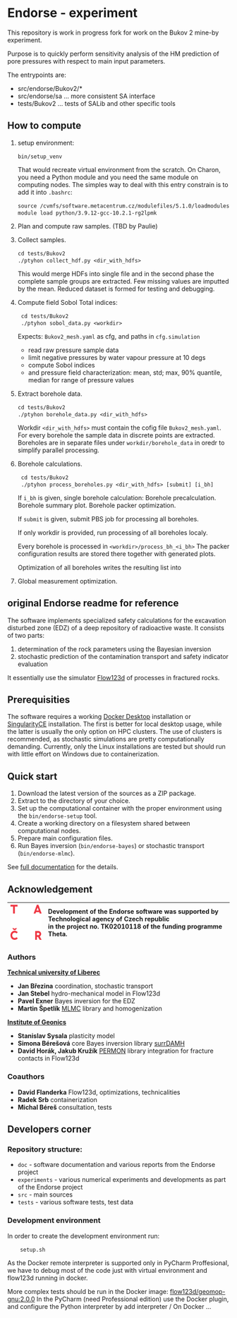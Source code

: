 # Endorse - experiment

This repository is work in progress fork for
work on the Bukov 2 mine-by experiment.

Purpose is to quickly perform sensitivity analysis
of the HM prediction of pore pressures with respect to 
main input parameters.

The entrypoints are:
- src/endorse/Bukov2/*
- src/endorse/sa ... more consistent SA interface
- tests/Bukov2 ... tests of SALib and other specific tools

## How to compute
1. setup environment:
    ```
    bin/setup_venv
    ```
    That would recreate virtual environment from the scratch.
    On Charon, you need a Python module and you need the same module 
    on computing nodes. The simples way to deal with this entry constrain is to  
    add it into `.bashrc`:
    ```
    source /cvmfs/software.metacentrum.cz/modulefiles/5.1.0/loadmodules
    module load python/3.9.12-gcc-10.2.1-rg2lpmk
    ```

2. Plan and compute raw samples. (TBD by Paulie)

4. Collect samples. 
    ```
    cd tests/Bukov2
    ./ptyhon collect_hdf.py <dir_with_hdfs>
    ```
    This would merge HDFs into single file and in the second phase 
    the complete sample groups are extracted. Few missing values are imputted 
    by the mean. Reduced dataset is formed for testing and debugging.

4. Compute field Sobol Total indices:
   ```
    cd tests/Bukov2
    ./ptyhon sobol_data.py <workdir>
   ```
   Expects: 
     `Bukov2_mesh.yaml` as cfg, and paths in `cfg.simulation`    
   - read raw pressure sample data
   - limit negative pressures by water vapour pressure at 10 degs
   - compute Sobol indices 
   - and pressure field characterization: mean, std; max, 90% quantile, median for range of pressure values  
6. Extract borehole data.
    ```
    cd tests/Bukov2
    ./ptyhon borehole_data.py <dir_with_hdfs>
    ```
    Workdir `<dir_with_hdfs>` must contain the cofig file `Bukov2_mesh.yaml`.
    For every borehole the sample data in discrete points are extracted. 
    Boreholes are in separate files under `workdir/borehole_data` in oredr to 
    simplify parallel processing.  

5. Borehole calculations.
   ```
    cd tests/Bukov2
    ./ptyhon process_boreholes.py <dir_with_hdfs> [submit] [i_bh]
   ```
   If `i_bh` is given, single borehole calculation:
   Borehole precalculation. 
   Borehole summary plot.
   Borehole packer optimization.
   
   If `submit` is given, submit PBS job for processing all boreholes.
   
   If only workdir is provided, run processing of all boreholes localy.
   
   Every borehole is processed in `<workdir>/process_bh_<i_bh>`
   The packer configuration results are stored there together with generated plots.

   Optimization of all boreholes writes the resulting list into 
6. Global measurement optimization.
## original Endorse readme for reference

The software implements specialized safety calculations for the excavation disturbed zone (EDZ)
of a deep repository of radioactive waste. It consists of two parts: 
1. determination of the rock parameters using the Bayesian inversion
2. stochastic prediction of the contamination transport and safety indicator evaluation

It essentially use the simulator [Flow123d](https://flow123d.github.io/) of processes in fractured rocks.

## Prerequisities

The software requires a working [Docker Desktop](https://www.docker.com/) 
installation or [SingularityCE](https://docs.sylabs.io/guides/latest/user-guide/quick_start.html) installation.
The first is better for local desktop usage, while the latter is usually the only option on HPC clusters. 
The use of clusters is recommended, as stochastic simulations are pretty computationally demanding. 
Currently, only the Linux installations are tested but should run 
with little effort on Windows due to containerization.


## Quick start

1. Download the latest version of the sources as a ZIP package.
2. Extract to the directory of your choice.
3. Set up the computational container with the proper environment using the `bin/endorse-setup` tool.
3. Create a working directory on a filesystem shared between computational nodes.
4. Prepare main configuration files.
5. Run Bayes inversion (`bin/endorse-bayes`) or stochastic transport (`bin/endorse-mlmc`).

See [full documentation](doc/main.md) for the details.


## Acknowledgement


| <img src="./doc/logo_TACR_zakl.png" alt="TACR logo" height="80px"> |Development of the Endorse software was supported by <br> Technological agency of Czech republic <br>in the project no. TK02010118 of the funding programme Theta.|
|:---:|:---|
### Authors

**[Technical university of Liberec](www.tul.cz)**

- **Jan Březina** coordination, stochastic transport
- **Jan Stebel** hydro-mechanical model in Flow123d
- **Pavel Exner** Bayes inversion for the EDZ
- **Martin Špetlík** [MLMC](https://pypi.org/project/mlmc/) library and homogenization

**[Institute of Geonics](https://www.ugn.cas.cz/?l=en&p=home)**

- **Stanislav Sysala** plasticity model
- **Simona Bérešová** core Bayes inversion library [surrDAMH](https://github.com/dom0015/surrDAMH)
- **David Horák, Jakub Kružík** [PERMON](http://permon.vsb.cz/) library integration for fracture contacts in Flow123d

### Coauthors
- **David Flanderka** Flow123d, optimizations, technicalities 
- **Radek Srb** containerization
- **Michal Béreš** consultation, tests

## Developers corner


### Repository structure:

- `doc` - software documentation and various reports from the Endorse project
- `experiments` - various numerical experiments and developments as part of the Endorse project
- `src` - main sources
- `tests` - various software tests, test data



### Development environment
In order to create the development environment run:

        setup.sh
        
As the Docker remote interpreter is supported only in PyCharm Proffesional, we have to debug most of the code just with
virtual environment and flow123d running in docker.
        
More complex tests should be run in the Docker image: [flow123d/geomop-gnu:2.0.0](https://hub.docker.com/repository/docker/flow123d/geomop-gnu)
In the PyCharm (need Professional edition) use the Docker plugin, and configure the Python interpreter by add interpreter / On Docker ...

